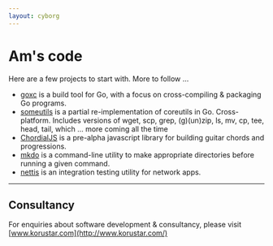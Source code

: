 ```yaml
---
layout: cyborg
---
```



Am's code
=========

Here are a few projects to start with. More to follow ...

 * [goxc](https://github.com/laher/goxc/) is a build tool for Go, with a focus on cross-compiling & packaging Go programs.
 * [someutils](https://github.com/laher/someutils/) is a partial re-implementation of coreutils in Go. Cross-platform. Includes versions of wget, scp, grep, (g)(un)zip, ls, mv, cp, tee, head, tail, which ... more coming all the time
 * [ChordialJS](http://www.laher.net.nz/ChordialJS/) is a pre-alpha javascript library for building guitar chords and progressions.
 * [mkdo](https://github.com/laher/mkdo) is a command-line utility to make appropriate directories before running a given command.
 * [nettis](https://github.com/laher/nettis/) is an integration testing utility for network apps.

----

Consultancy
-----------
For enquiries about software development & consultancy, please visit [www.korustar.com](http://www.korustar.com/)
